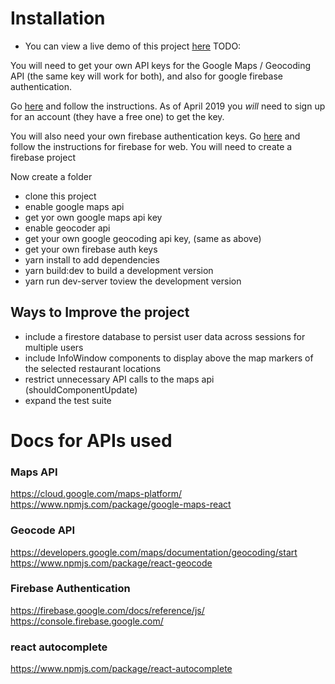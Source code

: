 




# Installation
- You can view a live demo of this project [here]() TODO:

You will need to get your own API keys for the Google Maps / Geocoding API (the same key will work for both), and also for google firebase authentication.

Go [here](https://developers.google.com/maps/documentation/javascript/get-api-key) and follow the instructions. As of April 2019 you *will* need to sign up for an account (they have a free one) to get the key.

You will also need your own firebase authentication keys.
Go [here](https://firebase.google.com/docs/web/setup?authuser=0) and follow the instructions for firebase for web. You will need to create a firebase project



Now create a folder


- clone this project
- enable google maps api
- get yor own google maps api key
- enable geocoder api
- get your own google geocoding api key, (same as above)
- get your own firebase auth keys
- yarn install to add dependencies
- yarn build:dev to build a development version
- yarn run dev-server toview the development version


## Ways to Improve the project
- include a firestore database to persist user data across sessions for multiple users
- include InfoWindow components to display above the map markers of the selected restaurant locations
- restrict unnecessary API calls to the maps api (shouldComponentUpdate)
- expand the test suite


# Docs for APIs used

### Maps API
https://cloud.google.com/maps-platform/
https://www.npmjs.com/package/google-maps-react

### Geocode API
https://developers.google.com/maps/documentation/geocoding/start
https://www.npmjs.com/package/react-geocode

### Firebase Authentication
https://firebase.google.com/docs/reference/js/
https://console.firebase.google.com/

### react autocomplete
https://www.npmjs.com/package/react-autocomplete